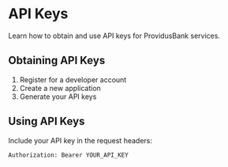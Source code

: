 # API Keys

Learn how to obtain and use API keys for ProvidusBank services.

## Obtaining API Keys

1. Register for a developer account
2. Create a new application
3. Generate your API keys

## Using API Keys

Include your API key in the request headers:

```
Authorization: Bearer YOUR_API_KEY
```
